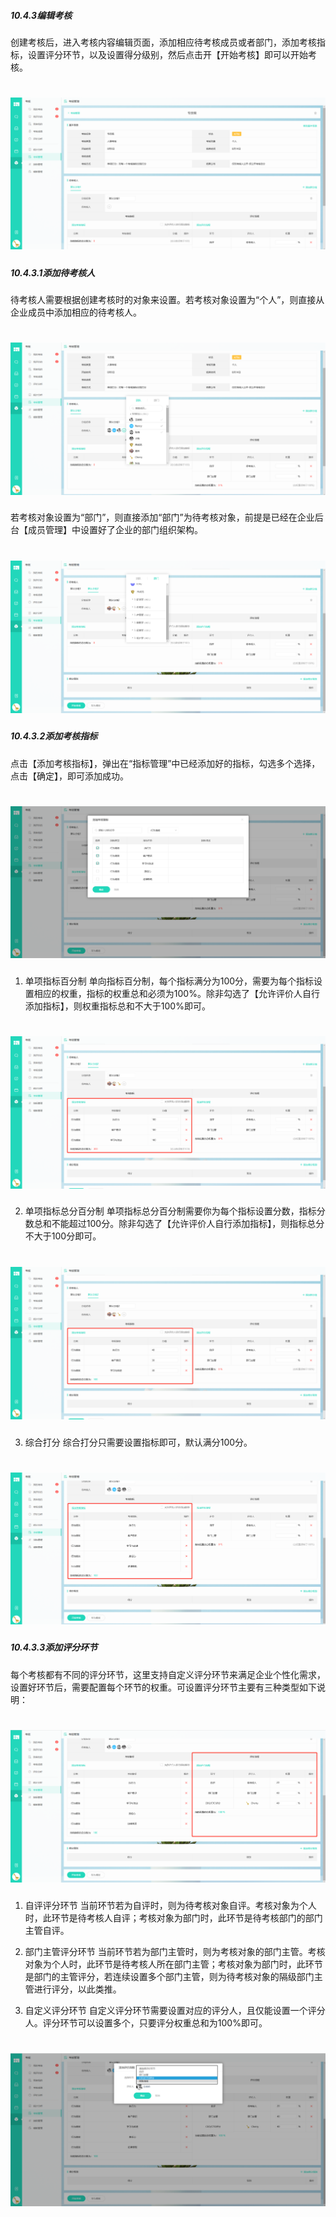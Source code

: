 ##### 10.4.3编辑考核

创建考核后，进入考核内容编辑页面，添加相应待考核成员或者部门，添加考核指标，设置评分环节，以及设置得分级别，然后点击开【开始考核】即可以开始考核。

# ![](/assets/10.4.3编辑考核.png)

##### 10.4.3.1添加待考核人

待考核人需要根据创建考核时的对象来设置。若考核对象设置为“个人”，则直接从企业成员中添加相应的待考核人。

# ![](/assets/10.4.4添加待考核人.png)

若考核对象设置为“部门”，则直接添加“部门”为待考核对象，前提是已经在企业后台【成员管理】中设置好了企业的部门组织架构。

# ![](/assets/10.4.4添加待考核人2.png)

##### 10.4.3.2添加考核指标
点击【添加考核指标】，弹出在“指标管理”中已经添加好的指标，勾选多个选择，点击【确定】，即可添加成功。

# ![](/assets/10.4.3.2添加考核指标.png)

1) 单项指标百分制
单向指标百分制，每个指标满分为100分，需要为每个指标设置相应的权重，指标的权重总和必须为100%。除非勾选了【允许评价人自行添加指标】，则权重指标总和不大于100%即可。

# ![](/assets/10.4.3.2添加考核指标2.png)

2) 单项指标总分百分制
单项指标总分百分制需要你为每个指标设置分数，指标分数总和不能超过100分。除非勾选了【允许评价人自行添加指标】，则指标总分不大于100分即可。

# ![](/assets/10.4.3.2添加考核指标3.png)

3) 综合打分
综合打分只需要设置指标即可，默认满分100分。

# ![](/assets/10.4.3.2添加考核指标4.png)

##### 10.4.3.3添加评分环节

每个考核都有不同的评分环节，这里支持自定义评分环节来满足企业个性化需求，设置好环节后，需要配置每个环节的权重。可设置评分环节主要有三种类型如下说明：

# ![](/assets/10.4.4添加评分环节.png)

1) 自评评分环节
当前环节若为自评时，则为待考核对象自评。考核对象为个人时，此环节是待考核人自评；考核对象为部门时，此环节是待考核部门的部门主管自评。

2) 部门主管评分环节
当前环节若为部门主管时，则为考核对象的部门主管。考核对象为个人时，此环节是待考核人所在部门主管；考核对象为部门时，此环节是部门的主管评分，若连续设置多个部门主管，则为待考核对象的隔级部门主管进行评分，以此类推。

3) 自定义评分环节
自定义评分环节需要设置对应的评分人，且仅能设置一个评分人。评分环节可以设置多个，只要评分权重总和为100%即可。

# ![](/assets/10.4.4添加评分环节2.png)


